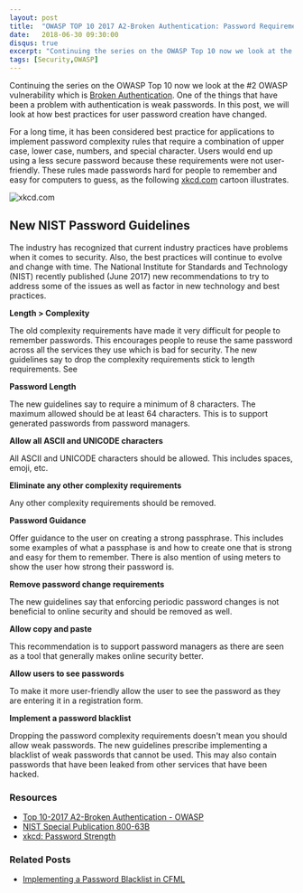 ```yaml
---
layout: post
title:  "OWASP TOP 10 2017 A2-Broken Authentication: Password Requirements"
date:   2018-06-30 09:30:00
disqus: true
excerpt: "Continuing the series on the OWASP Top 10 now we look at the #2 OWASP vulnerability which is Broken Authentication"
tags: [Security,OWASP]
---
```


Continuing the series on the OWASP Top 10 now we look at the #2 OWASP vulnerability which is [Broken Authentication](https://www.owasp.org/index.php/Top_10-2017_A2-Broken_Authentication). One of the things that have been a problem with authentication is weak passwords. In this post, we will look at how best practices for user password creation have changed.

For a long time, it has been considered best practice for applications to implement password complexity rules that require a combination of upper case, lower case, numbers, and special character. Users would end up using a less secure password because these requirements were not user-friendly. These rules made passwords hard for people to remember and easy for computers to guess, as the following [xkcd.com](https://xkcd.com) cartoon illustrates. 

![xkcd.com](https://imgs.xkcd.com/comics/password_strength.png)

## New NIST Password Guidelines

The industry has recognized that current industry practices have problems  when it comes to security. Also, the best practices will continue to evolve and change with time. The National Institute for Standards and Technology (NIST) recently published (June 2017) new recommendations to try to address some of the issues as well as factor in new technology and best practices.

**Length > Complexity**

The old complexity requirements have made it very difficult for people to remember passwords. This encourages people to reuse the same password across all the services they use which is bad for security. The new guidelines say to drop the complexity requirements stick to length requirements. See 

**Password Length**

The new guidelines say to require a minimum of 8 characters. The maximum allowed should be at least 64 characters. This is to support generated passwords from password managers.


**Allow all ASCII and UNICODE characters**

All ASCII and UNICODE characters should be allowed. This includes spaces, emoji, etc.

**Eliminate any other complexity requirements**

Any other complexity requirements should be removed.

**Password Guidance**

Offer guidance to the user on creating a strong passphrase. This includes some examples of what a passphase is and how to create one that is strong and easy for them to remember. There is also mention of using meters to show the user how strong their password is.

**Remove password change requirements**

The new guidelines say that enforcing periodic password changes is not beneficial to online security and should be removed as well.

**Allow copy and paste**

This recommendation is to support password managers as there are seen as a tool that generally makes online security better. 

**Allow users to see passwords**

To make it more user-friendly allow the user to see the password as they are entering it in a registration form.

**Implement a password blacklist**

Dropping the password complexity requirements doesn't mean you should allow weak passwords. The new guidelines prescribe implementing a blacklist of weak passwords that cannot be used. This may also contain passwords that have been leaked from other services that have been hacked.

### Resources

- [Top 10-2017 A2-Broken Authentication - OWASP](https://www.owasp.org/index.php/Top_10-2017_A2-Broken_Authentication)
- [NIST Special Publication 800-63B](https://pages.nist.gov/800-63-3/sp800-63b.html#memsecret)
- [xkcd: Password Strength](https://xkcd.com/936/)

### Related Posts

- [Implementing a Password Blacklist in CFML](/2018/06/30/implementing-a-password-blacklist.html)